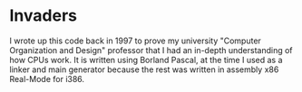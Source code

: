 # Invaders

I wrote up this code back in 1997 to prove my university "Computer Organization and Design" professor that I had an in-depth understanding of how CPUs work.
It is written using Borland Pascal, at the time I used as a linker and main generator because the rest was written in assembly x86 Real-Mode for i386.
